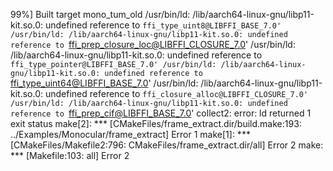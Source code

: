  99%] Built target mono_tum_old
/usr/bin/ld: /lib/aarch64-linux-gnu/libp11-kit.so.0: undefined reference to `ffi_type_uint8@LIBFFI_BASE_7.0'
/usr/bin/ld: /lib/aarch64-linux-gnu/libp11-kit.so.0: undefined reference to `ffi_prep_closure_loc@LIBFFI_CLOSURE_7.0'
/usr/bin/ld: /lib/aarch64-linux-gnu/libp11-kit.so.0: undefined reference to `ffi_type_pointer@LIBFFI_BASE_7.0'
/usr/bin/ld: /lib/aarch64-linux-gnu/libp11-kit.so.0: undefined reference to `ffi_type_uint64@LIBFFI_BASE_7.0'
/usr/bin/ld: /lib/aarch64-linux-gnu/libp11-kit.so.0: undefined reference to `ffi_closure_alloc@LIBFFI_CLOSURE_7.0'
/usr/bin/ld: /lib/aarch64-linux-gnu/libp11-kit.so.0: undefined reference to `ffi_prep_cif@LIBFFI_BASE_7.0'
collect2: error: ld returned 1 exit status
make[2]: *** [CMakeFiles/frame_extract.dir/build.make:193: ../Examples/Monocular/frame_extract] Error 1
make[1]: *** [CMakeFiles/Makefile2:796: CMakeFiles/frame_extract.dir/all] Error 2
make: *** [Makefile:103: all] Error 2

